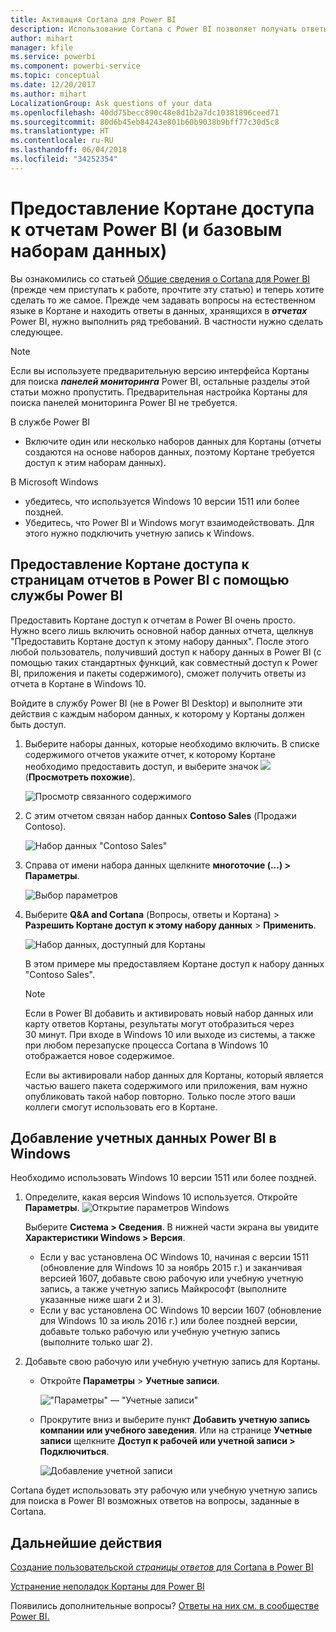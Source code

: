 ```yaml
---
title: Активация Cortana для Power BI
description: Использование Cortana с Power BI позволяет получать ответы от данных. Активируйте Кортану для каждого набора данных Power BI, а затем предоставьте ей доступ к наборам данных с устройств Windows.
author: mihart
manager: kfile
ms.service: powerbi
ms.component: powerbi-service
ms.topic: conceptual
ms.date: 12/20/2017
ms.author: mihart
LocalizationGroup: Ask questions of your data
ms.openlocfilehash: 40dd75becc890c48e8d1b2a7dc10381896ceed71
ms.sourcegitcommit: 80d6b45eb84243e801b60b9038b9bff77c30d5c8
ms.translationtype: HT
ms.contentlocale: ru-RU
ms.lasthandoff: 06/04/2018
ms.locfileid: "34252354"
---
```

# <a name="enable-cortana-to-access-power-bi-reports-and-their-underlying-datasets"></a>Предоставление Кортане доступа к отчетам Power BI (и базовым наборам данных)
Вы ознакомились со статьей [Общие сведения о Cortana для Power BI](service-cortana-intro.md) (прежде чем приступать к работе, прочтите эту статью) и теперь хотите сделать то же самое.  Прежде чем задавать вопросы на естественном языке в Кортане и находить ответы в данных, хранящихся в ***отчетах*** Power BI, нужно выполнить ряд требований. В частности нужно сделать следующее.

> [!NOTE]
> Если вы используете предварительную версию интерфейса Кортаны для поиска ***панелей мониторинга*** Power BI, остальные разделы этой статьи можно пропустить. Предварительная настройка Кортаны для поиска панелей мониторинга Power BI не требуется.
> 
> 

В службе Power BI

* Включите один или несколько наборов данных для Кортаны (отчеты создаются на основе наборов данных, поэтому Кортане требуется доступ к этим наборам данных).

В Microsoft Windows

* убедитесь, что используется Windows 10 версии 1511 или более поздней.
* Убедитесь, что Power BI и Windows могут взаимодействовать. Для этого нужно подключить учетную запись к Windows.

## <a name="use-power-bi-service-to-enable-cortana-to-access-report-pages-in-power-bi"></a>Предоставление Кортане доступа к страницам отчетов в Power BI с помощью службы Power BI
Предоставить Кортане доступ к отчетам в Power BI очень просто.  Нужно всего лишь включить основной набор данных отчета, щелкнув "Предоставить Кортане доступ к этому набору данных". После этого любой пользователь, получивший доступ к набору данных в Power BI (с помощью таких стандартных функций, как совместный доступ к Power BI, приложения и пакеты содержимого), сможет получить ответы из отчета в Кортане в Windows 10.

Войдите в службу Power BI (не в Power BI Desktop) и выполните эти действия с каждым набором данных, к которому у Кортаны должен быть доступ.

1. Выберите наборы данных, которые необходимо включить. В списке содержимого отчетов укажите отчет, к которому Кортане необходимо предоставить доступ, и выберите значок ![](media/service-cortana-enable/power-bi-cortana-view-related-icon.png) (**Просмотреть похожие**).
   
    ![Просмотр связанного содержимого](media/service-cortana-enable/power-bi-view-related.png)
2. С этим отчетом связан набор данных **Contoso Sales** (Продажи Contoso).
   
    ![Набор данных "Contoso Sales"](media/service-cortana-enable/power-bi-identify-dataset.png)
3. Справа от имени набора данных щелкните **многоточие (...) > Параметры**.  
   
    ![Выбор параметров](media/service-cortana-enable/power-bi-settings-cortana.png)
4. Выберите **Q&A and Cortana** (Вопросы, ответы и Кортана)  >  **Разрешить Кортане доступ к этому набору данных**  >  **Применить**.
   
   ![Набор данных, доступный для Кортаны](media/service-cortana-enable/power-bi-cortana-enable-new.png)
   
   В этом примере мы предоставляем Кортане доступ к набору данных "Contoso Sales".
   
   > [!NOTE]
   > Если в Power BI добавить и активировать новый набор данных или карту ответов Кортаны, результаты могут отобразиться через 30 минут. При входе в Windows 10 или выходе из системы, а также при любом перезапуске процесса Cortana в Windows 10 отображается новое содержимое.
   > 
   > Если вы активировали набор данных для Кортаны, который является частью вашего пакета содержимого или приложения, вам нужно опубликовать такой набор повторно. Только после этого ваши коллеги смогут использовать его в Кортане.
   > 
   > 

## <a name="add-your-power-bi-credentials-to-windows"></a>Добавление учетных данных Power BI в Windows
Необходимо использовать Windows 10 версии 1511 или более поздней.

1. Определите, какая версия Windows 10 используется. Откройте **Параметры**.
    ![Открытие параметров Windows](media/service-cortana-enable/power-bi-cortana-windows.png)

    Выберите **Система > Сведения**. В нижней части экрана вы увидите **Характеристики Windows > Версия**.

   * Если у вас установлена ОС Windows 10, начиная с версии 1511 (обновление для Windows 10 за ноябрь 2015 г.) и заканчивая версией 1607, добавьте свою рабочую или учебную учетную запись, а также учетную запись Майкрософт (выполните указанные ниже шаги 2 и 3).
   * Если у вас установлена ОС Windows 10 версии 1607 (обновление для Windows 10 за июль 2016 г.) или более поздней версии, добавьте только рабочую или учебную учетную запись (выполните только шаг 2).
1. Добавьте свою рабочую или учебную учетную запись для Кортаны.
   
   * Откройте **Параметры** > **Учетные записи**.
     
       !["Параметры" — "Учетные записи"](media/service-cortana-enable/power-bi-windows-accounts.png)
   * Прокрутите вниз и выберите пункт **Добавить учетную запись компании или учебного заведения**. Или на странице **Учетные записи** щелкните **Доступ к рабочей или учетной записи > Подключиться**.
     
     ![Добавление учетной записи](media/service-cortana-enable/power-bi-add-work-account2.png)

Cortana будет использовать эту рабочую или учебную учетную запись для поиска в Power BI возможных ответов на вопросы, заданные в Cortana.

## <a name="next-steps"></a>Дальнейшие действия
[Создание пользовательской *страницы ответов* для Cortana в Power BI](service-cortana-answer-cards.md)

[Устранение неполадок Кортаны для Power BI](service-cortana-troubleshoot.md)

Появились дополнительные вопросы? [Ответы на них см. в сообществе Power BI.](http://community.powerbi.com/)


